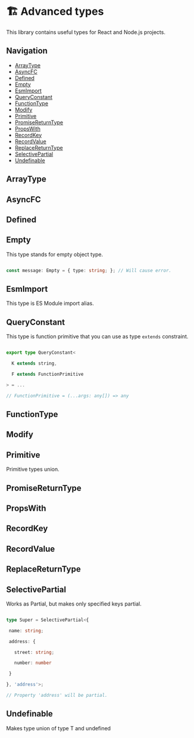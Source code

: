 # 🏗️ Advanced types

This library contains useful types for React and Node.js projects.

## Navigation

* [ArrayType](/#arraytype)
* [AsyncFC](/#asyncfc)
* [Defined](/#defined)
* [Empty](/#empty)
* [EsmImport](/#esmimport)
* [QueryConstant](/#queryconstant)
* [FunctionType](/#functiontype)
* [Modify](/#modify)
* [Primitive](/#primitive)
* [PromiseReturnType](/#promisereturntype)
* [PropsWith](/#propswith)
* [RecordKey](/#recordkey)
* [RecordValue](/#recordvalue)
* [ReplaceReturnType](/#replacereturntype)
* [SelectivePartial](/#selectivepartial)
* [Undefinable](/#undefinable)

## ArrayType


## AsyncFC


## Defined


## Empty


This type stands for empty object type.

```ts

const message: Empty = { type: string; }; // Will cause error.

 ```

## EsmImport


This type is ES Module import alias.

 

## QueryConstant


This type is function primitive that you can use as type `extends` constraint.

```ts

export type QueryConstant<

  K extends string,

  F extends FunctionPrimitive

> = ...

// FunctionPrimitive = (...args: any[]) => any

 ```

## FunctionType


## Modify


## Primitive


Primitive types union.

 

## PromiseReturnType


## PropsWith


## RecordKey


## RecordValue


## ReplaceReturnType


## SelectivePartial


Works as Partial, but makes only specified keys partial.

```ts

type Super = SelectivePartial<{

 name: string;

 address: {

   street: string;

   number: number

 }

}, 'address'>;

// Property 'address' will be partial.

 ```

## Undefinable


Makes type union of type T and undefined

 